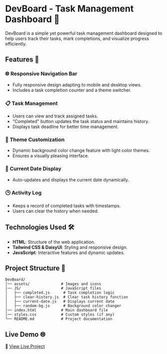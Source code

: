 # DevBoard - Task Management Dashboard 📝

DevBoard is a simple yet powerful task management dashboard designed to help users track their tasks, mark completions, and visualize progress efficiently.

## Features 🚀

### 🌐 **Responsive Navigation Bar**
- Fully responsive design adapting to mobile and desktop views.
- Includes a task completion counter and a theme switcher.

### 📋 **Task Management**
- Users can view and track assigned tasks.
- "Completed" button updates the task status and maintains history.
- Displays task deadline for better time management.

### 🎨 **Theme Customization**
- Dynamic background color change feature with light color themes.
- Ensures a visually pleasing interface.

### 📅 **Current Date Display**
- Auto-updates and displays the current date dynamically.

### 🕒 **Activity Log**
- Keeps a record of completed tasks with timestamps.
- Users can clear the history when needed.

## Technologies Used 🛠️
- **HTML**: Structure of the web application.
- **Tailwind CSS & DaisyUI**: Styling and responsive design.
- **JavaScript**: Interactive features and dynamic updates.


## Project Structure 📁
```
DevBoard/
│── assets/              # Images and icons
│── JS/                  # JavaScript files
│   ├── completed.js      # Task completion logic
│   ├── clear-history.js  # Clear task history function
│   ├── current-date.js   # Displays current date
│   ├── random-bg.js      # Background color changer
│── index.html           # Main dashboard file
│── styles.css           # Custom styles (if any)
└── README.md            # Project documentation
```
## Live Demo 🌐
🔗 [View Live Project](https://devboardx.netlify.app/)
